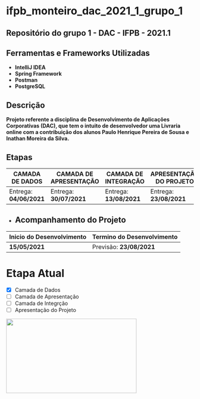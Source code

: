 # ifpb_monteiro_dac_2021_1_grupo_1
## Repositório do grupo 1 - DAC - IFPB - 2021.1
## Ferramentas e Frameworks Utilizadas
- **IntelliJ IDEA**
- **Spring Framework**
- **Postman**
- **PostgreSQL**
## Descrição
**Projeto referente a disciplina de Desenvolvimento de Aplicações Corporativas (DAC), que tem o intuito de desenvolvedor uma Livraria online com a contribuição dos alunos
Paulo Henrique Pereira de Sousa e Inathan Moreira da Silva.**
## Etapas
| **CAMADA DE DADOS** | **CAMADA DE APRESENTAÇÃO** | **CAMADA DE INTEGRAÇÃO** | **APRESENTAÇÃO DO PROJETO** |
|---------------------|----------------------------|--------------------------|-----------------------------|
|Entrega: **04/06/2021**|Entrega: **30/07/2021**|Entrega: **13/08/2021**|Entrega: **23/08/2021**|
- ## Acompanhamento do Projeto
| **Inicio do Desenvolvimento** | **Termino do Desenvolvimento** |
|---------------------|----------------------------|
|   **15/05/2021**    |  Previsão: **23/08/2021**  |
# **Etapa Atual**
- [x] Camada de Dados
- [ ] Camada de Apresentação
- [ ] Camada de Integrção
- [ ] Apresentação do Projeto
<img src="https://github.com/joaopaulopbjp/ifpb_monteiro_dac_2021_1_grupo_1/blob/main/library/img/livrariaLogo.png" width="350" height="200"/>
